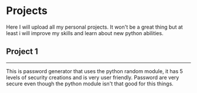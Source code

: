 # Projects
Here I will upload all my personal projects. It won't be a great thing but at least i will improve my skills and learn about new python abilities.

## Project 1
---
This is password generator that uses the python random module, it has 5 levels of security creations and is very user friendly. Password are very secure even though the python module isn't that good for this things.
